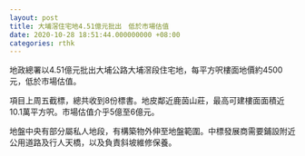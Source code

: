 ```yaml
---
layout: post
title: 大埔滘住宅地4.51億元批出　低於市場估值
date: 2020-10-28 18:51:44.000000000 +08:00
categories: rthk
---
```


地政總署以4.51億元批出大埔公路大埔滘段住宅地，每平方呎樓面地價約4500元，低於市場估值。

項目上周五截標，總共收到8份標書。地皮鄰近鹿茵山莊，最高可建樓面面積近10.1萬平方呎。市場估值介乎5億至6億元。

地盤中央有部分屬私人地段，有構築物外伸至地盤範圍。中標發展商需要鋪設附近公用道路及行人天橋，以及負責斜坡維修保養。
